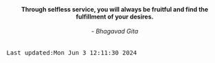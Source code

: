 
<div align="center"><b><span>Through selfless service, you will always be fruitful and find the fulfillment of your desires.</span></b><br><br><i> - Bhagavad Gita</i></div>
<br><br><kbd>Last updated:Mon Jun  3 12:11:30 2024</kbd>